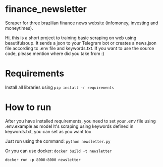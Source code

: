 # finance_newsletter
Scraper for three brazilian finance news website (infomoney, investing and moneytimes).

Hi, this is a short project to training basic scraping on web using beautifulsoup. 
It sends a json to your Telegram bot or creates a news.json file according to .env file and keywords.txt.
If you want to use the source code, please mention where did you take from :)

# Requirements
Install all libraries using 
```pip install -r requirements```

# How to run
After you have installed requirements, you need to set your .env file using .env.example as model
It's scraping using keywords defined in keywords.txt, you can set as you want too.

Just run using the command:
```python newsletter.py```

Or you can use docker:
```docker build -t newsletter```

```docker run -p 8000:8000 newsletter```